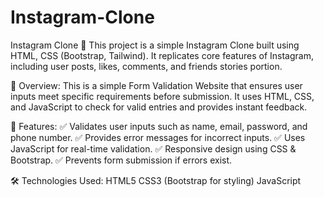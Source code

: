 # Instagram-Clone
Instagram Clone 🌟 This project is a simple Instagram Clone built using HTML, CSS (Bootstrap, Tailwind).   It replicates core features of Instagram, including user posts, likes, comments, and friends stories portion.

📌 Overview:
This is a simple Form Validation Website that ensures user inputs meet specific requirements before submission. It uses HTML, CSS, and JavaScript to check for valid entries and provides instant feedback.

🎯 Features:
✅ Validates user inputs such as name, email, password, and phone number.
✅ Provides error messages for incorrect inputs.
✅ Uses JavaScript for real-time validation.
✅ Responsive design using CSS & Bootstrap.
✅ Prevents form submission if errors exist.

🛠️ Technologies Used:
HTML5
CSS3 (Bootstrap for styling)
JavaScript
